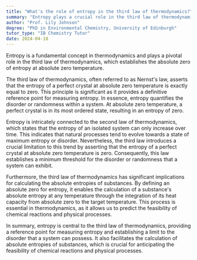 ```yaml
---
title: "What's the role of entropy in the third law of thermodynamics?"
summary: "Entropy plays a crucial role in the third law of thermodynamics by defining the absolute zero of entropy at absolute zero temperature."
author: "Prof. Lily Johnson"
degree: "PhD in Environmental Chemistry, University of Edinburgh"
tutor_type: "IB Chemistry Tutor"
date: 2024-04-18
---
```


Entropy is a fundamental concept in thermodynamics and plays a pivotal role in the third law of thermodynamics, which establishes the absolute zero of entropy at absolute zero temperature.

The third law of thermodynamics, often referred to as Nernst's law, asserts that the entropy of a perfect crystal at absolute zero temperature is exactly equal to zero. This principle is significant as it provides a definitive reference point for measuring entropy. In essence, entropy quantifies the disorder or randomness within a system. At absolute zero temperature, a perfect crystal is in its most ordered state, resulting in an entropy of zero.

Entropy is intricately connected to the second law of thermodynamics, which states that the entropy of an isolated system can only increase over time. This indicates that natural processes tend to evolve towards a state of maximum entropy or disorder. Nevertheless, the third law introduces a crucial limitation to this trend by asserting that the entropy of a perfect crystal at absolute zero temperature is zero. Consequently, this law establishes a minimum threshold for the disorder or randomness that a system can exhibit.

Furthermore, the third law of thermodynamics has significant implications for calculating the absolute entropies of substances. By defining an absolute zero for entropy, it enables the calculation of a substance's absolute entropy at any temperature through the integration of its heat capacity from absolute zero to the target temperature. This process is essential in thermodynamics, as it allows us to predict the feasibility of chemical reactions and physical processes.

In summary, entropy is central to the third law of thermodynamics, providing a reference point for measuring entropy and establishing a limit to the disorder that a system can possess. It also facilitates the calculation of absolute entropies of substances, which is crucial for anticipating the feasibility of chemical reactions and physical processes.
    